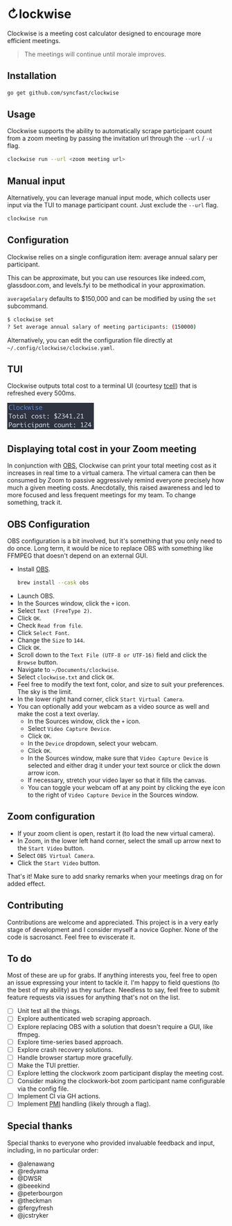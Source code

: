 # &orarr;lockwise

Clockwise is a meeting cost calculator designed to encourage more efficient
meetings. 

> The meetings will continue until morale improves.

## Installation
```bash
go get github.com/syncfast/clockwise
```

## Usage
Clockwise supports the ability to automatically scrape participant count from a
zoom meeting by passing the invitation url through the `--url` / `-u` flag. 

```bash
clockwise run --url <zoom meeting url>
```

## Manual input
Alternatively, you can leverage manual input mode, which collects user input via
the TUI to manage participant count. Just exclude the `--url` flag. 

```bash
clockwise run
```

## Configuration
Clockwise relies on a single configuration item: average annual salary per
participant.

This can be approximate, but you can use resources like indeed.com,
glassdoor.com, and levels.fyi to be methodical in your approximation.

`averageSalary` defaults to $150,000 and can be modified by using the `set`
subcommand.

```bash
$ clockwise set
? Set average annual salary of meeting participants: (150000) 
```

Alternatively, you can edit the configuration file directly at
`~/.config/clockwise/clockwise.yaml`.

## TUI
Clockwise outputs total cost to a terminal UI (courtesy
[tcell](https://github.com/gdamore/tcell)) that is refreshed every 500ms.

<img src="docs/img/tui.gif" width="200"/>

## Displaying total cost in your Zoom meeting
In conjunction with [OBS](https://obsproject.com/), Clockwise can print your
total meeting cost as it increases in real time to a virtual camera. The virtual
camera can then be consumed by Zoom to passive aggressively remind everyone
precisely how much a given meeting costs. Anecdotally, this raised awareness and
led to more focused and less frequent meetings for my team. To change something,
track it. 

## OBS Configuration
OBS configuration is a bit involved, but it's something that you only need to do
once. Long term, it would be nice to replace OBS with something like FFMPEG that
doesn't depend on an external GUI. 

- Install [OBS](https://obsproject.com/).
    ```bash
    brew install --cask obs
    ```
- Launch OBS.
- In the Sources window, click the `+` icon. 
- Select `Text (FreeType 2)`.
- Click `OK`.
- Check `Read from file`.
- Click `Select Font`.
- Change the `Size` to `144`.
- Click `OK`.
- Scroll down to the `Text File (UTF-8 or UTF-16)` field and click the `Browse`
  button.
- Navigate to `~/Documents/clockwise`.
- Select `clockwise.txt` and click `OK`. 
- Feel free to modify the text font, color, and size to suit your preferences.
  The sky is the limit.
- In the lower right hand corner, click `Start Virtual Camera`. 
- You can optionally add your webcam as a video source as well and make the cost
  a text overlay.
  - In the Sources window, click the `+` icon.
  - Select `Video Capture Device`.
  - Click `OK`.
  - In the `Device` dropdown, select your webcam. 
  - Click `OK`.
  - In the Sources window, make sure that `Video Capture Device` is selected and
    either drag it under your text source or click the down arrow icon.
  - If necessary, stretch your video layer so that it fills the canvas.
  - You can toggle your webcam off at any point by clicking the eye icon to the
    right of `Video Capture Device` in the Sources window.

## Zoom configuration
- If your zoom client is open, restart it (to load the new virtual camera).
- In Zoom, in the lower left hand corner, select the small up arrow next to the
  `Start Video` button.
- Select `OBS Virtual Camera`.
- Click the `Start Video` button. 

That's it! Make sure to add snarky remarks when your meetings drag on for added
effect.

## Contributing
Contributions are welcome and appreciated. This project is in a very early stage
of development and I consider myself a novice Gopher. None of the code is
sacrosanct. Feel free to eviscerate it.

## To do
Most of these are up for grabs. If anything interests you, feel free to open an
issue expressing your intent to tackle it. I'm happy to field questions (to the
best of my ability) as they surface. Needless to say, feel free to submit
feature requests via issues for anything that's not on the list. 
- [ ] Unit test all the things.
- [ ] Explore authenticated web scraping approach.
- [ ] Explore replacing OBS with a solution that doesn't require a GUI, like
  ffmpeg. 
- [ ] Explore time-series based approach.
- [ ] Explore crash recovery solutions.
- [ ] Handle browser startup more gracefully. 
- [ ] Make the TUI prettier.
- [ ] Explore letting the clockwork zoom participant display the meeting cost. 
- [ ] Consider making the clockwork-bot zoom participant name configurable via
  the config file.
- [ ] Implement CI via GH actions.
- [ ] Implement
  [PMI](https://support.zoom.us/hc/en-us/articles/203276937-Using-Personal-Meeting-ID-PMI-)
  handling (likely through a flag). 

## Special thanks
Special thanks to everyone who provided invaluable feedback and input,
including, in no particular order:
- @alenawang
- @redyama
- @DWSR
- @beeekind
- @peterbourgon
- @theckman
- @fergyfresh
- @jcstryker
